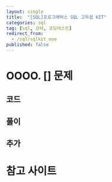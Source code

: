 ```yaml
---
layout: single
title:  "[SQL]프로그래머스 SQL 고득점 KIT"
categories: sql
tag: [sql, 코테, 코딩테스트]
redirect_from:
  - /sql/sqlkit_ooo
published: false
---
```


# OOOO. [] 문제
## 코드
## 풀이
## 추가



# 참고 사이트
